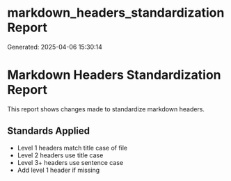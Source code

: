 # markdown_headers_standardization Report
Generated: 2025-04-06 15:30:14

# Markdown Headers Standardization Report
This report shows changes made to standardize markdown headers.

## Standards Applied
- Level 1 headers match title case of file
- Level 2 headers use title case
- Level 3+ headers use sentence case
- Add level 1 header if missing

